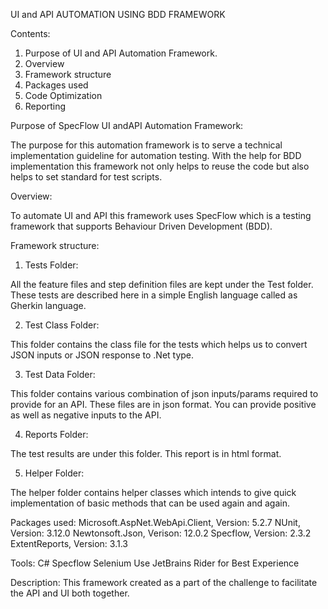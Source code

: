 
UI and API AUTOMATION USING BDD FRAMEWORK

Contents:
1.	Purpose of  UI and API Automation Framework.
2.	Overview
3.	Framework structure
6.	Packages used
7.	Code Optimization
8.	Reporting

Purpose of SpecFlow UI andAPI Automation Framework:

The purpose for this  automation framework is to serve a technical implementation guideline for automation testing.
With the help for BDD implementation this framework not only helps to reuse the code but also helps to set standard for test scripts.

Overview:

To automate UI and  API this framework uses SpecFlow which is a testing framework that supports Behaviour Driven Development (BDD). 


Framework structure:
1.	Tests Folder:

All the feature files and step definition files are kept under the Test folder. These tests are described here in a simple English language called as Gherkin language.

2.	Test Class Folder:

This folder contains the class file for the tests which helps us to convert JSON inputs or JSON response to .Net type.

3.	Test Data Folder:

This folder contains various combination of json inputs/params required to provide for an API. These files are in json format. You can provide positive as well as negative inputs to the API.

4.	Reports Folder:

The test results are under this folder. This report is in html format.

5.	 Helper Folder:

The helper folder contains helper classes which intends to give quick implementation of basic methods that can be used again and again.

Packages used: 
Microsoft.AspNet.WebApi.Client, Version: 5.2.7 NUnit, Version: 3.12.0 Newtonsoft.Json, Verison: 12.0.2 Specflow, Version: 2.3.2 ExtentReports, Version: 3.1.3

Tools:
C#
Specflow
Selenium
Use JetBrains Rider for Best Experience

Description:
This framework created as a part of the challenge to facilitate the API and UI both together.

